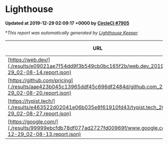
# Lighthouse

**Updated at 2019-12-29 02:09:17 +0000 by [CircleCI #7905](https://circleci.com/gh/ItinerisLtd/lighthouse-keeper-example/7905)**

**This report was automatically generated by [Lighthouse Keeper](https://github.com/itinerisltd/lighthouse-keeper)*

| URL | Performance | Accessibility | Best Practices | SEO | PWA | Updated At |
| --- | --- | --- | --- | --- | --- | --- |
| [https://web.dev/](./results/e09021ae7f54dd9f3b549cb0bc165f2b/web.dev_2019-12-29_02-08-14.report.json) | 0.91 | 0.88 | 1 | 1 | 0.93 | 2019-12-29T02:08:14.882Z |
| [https://github.com/pricing](./results/aae423b045c13965ddf45c696df2484d/github.com_2019-12-29_02-08-20.report.json) | 0.88 | 0.93 | 0.93 | 0.9 | 0.56 | 2019-12-29T02:08:20.153Z |
| [https://typist.tech/](./results/e463522d02041e06b035e8f61910fd43/typist.tech_2019-12-29_02-08-27.report.json) | 0.98 | 0.92 | 0.79 | 1 | 0.59 | 2019-12-29T02:08:27.184Z |
| [https://google.com/](./results/99999ebcfdb78df077ad2727fd00969f/www.google.com_2019-12-29_02-08-13.report.json) | 0.95 | 0.86 | 0.93 | 0.92 | 0.56 | 2019-12-29T02:08:13.862Z |
